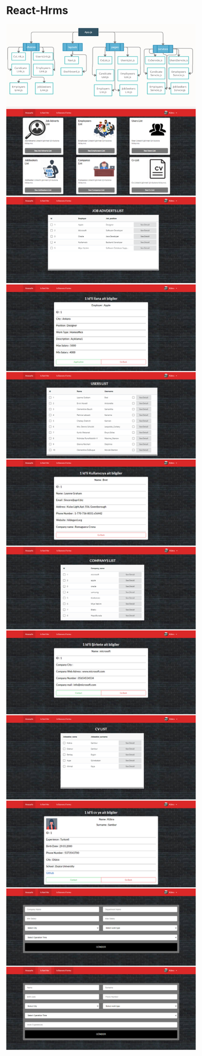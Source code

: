 # React-Hrms

<img src="uml.png"></img>
<img src="1.png"></img>
<img src="2.png"></img>
<img src="3.png"></img>
<img src="4.png"></img>
<img src="5.png"></img>
<img src="6.png"></img>
<img src="7.png"></img>
<img src="8.png"></img>
<img src="9.png"></img>
<img src="10.png"></img>
<img src="11.png"></img>
